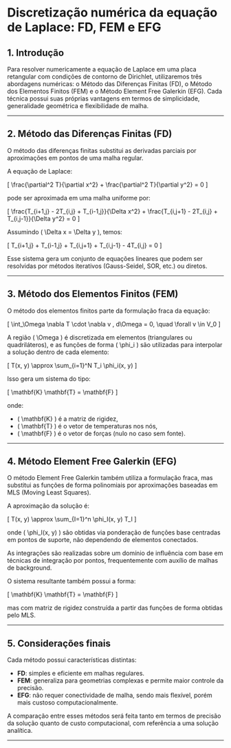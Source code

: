 # Discretização numérica da equação de Laplace: FD, FEM e EFG

## 1. Introdução

Para resolver numericamente a equação de Laplace em uma placa retangular com condições de contorno de Dirichlet, utilizaremos três abordagens numéricas: o Método das Diferenças Finitas (FD), o Método dos Elementos Finitos (FEM) e o Método Element Free Galerkin (EFG). Cada técnica possui suas próprias vantagens em termos de simplicidade, generalidade geométrica e flexibilidade de malha.

---

## 2. Método das Diferenças Finitas (FD)

O método das diferenças finitas substitui as derivadas parciais por aproximações em pontos de uma malha regular.

A equação de Laplace:

\[
\frac{\partial^2 T}{\partial x^2} + \frac{\partial^2 T}{\partial y^2} = 0
\]

pode ser aproximada em uma malha uniforme por:

\[
\frac{T_{i+1,j} - 2T_{i,j} + T_{i-1,j}}{\Delta x^2} + \frac{T_{i,j+1} - 2T_{i,j} + T_{i,j-1}}{\Delta y^2} = 0
\]

Assumindo \( \Delta x = \Delta y \), temos:

\[
T_{i+1,j} + T_{i-1,j} + T_{i,j+1} + T_{i,j-1} - 4T_{i,j} = 0
\]

Esse sistema gera um conjunto de equações lineares que podem ser resolvidas por métodos iterativos (Gauss-Seidel, SOR, etc.) ou diretos.

---

## 3. Método dos Elementos Finitos (FEM)

O método dos elementos finitos parte da formulação fraca da equação:

\[
\int_\Omega \nabla T \cdot \nabla v \, d\Omega = 0, \quad \forall v \in V_0
\]

A região \( \Omega \) é discretizada em elementos (triangulares ou quadriláteros), e as funções de forma \( \phi_i \) são utilizadas para interpolar a solução dentro de cada elemento:

\[
T(x, y) \approx \sum_{i=1}^N T_i \phi_i(x, y)
\]

Isso gera um sistema do tipo:

\[
\mathbf{K} \mathbf{T} = \mathbf{F}
\]

onde:
- \( \mathbf{K} \) é a matriz de rigidez,
- \( \mathbf{T} \) é o vetor de temperaturas nos nós,
- \( \mathbf{F} \) é o vetor de forças (nulo no caso sem fonte).

---

## 4. Método Element Free Galerkin (EFG)

O método Element Free Galerkin também utiliza a formulação fraca, mas substitui as funções de forma polinomiais por aproximações baseadas em MLS (Moving Least Squares).

A aproximação da solução é:

\[
T(x, y) \approx \sum_{I=1}^n \phi_I(x, y) T_I
\]

onde \( \phi_I(x, y) \) são obtidas via ponderação de funções base centradas em pontos de suporte, não dependendo de elementos conectados.

As integrações são realizadas sobre um domínio de influência com base em técnicas de integração por pontos, frequentemente com auxílio de malhas de background.

O sistema resultante também possui a forma:

\[
\mathbf{K} \mathbf{T} = \mathbf{F}
\]

mas com matriz de rigidez construída a partir das funções de forma obtidas pelo MLS.

---

## 5. Considerações finais

Cada método possui características distintas:
- **FD**: simples e eficiente em malhas regulares.
- **FEM**: generaliza para geometrias complexas e permite maior controle da precisão.
- **EFG**: não requer conectividade de malha, sendo mais flexível, porém mais custoso computacionalmente.

A comparação entre esses métodos será feita tanto em termos de precisão da solução quanto de custo computacional, com referência a uma solução analítica.

---
